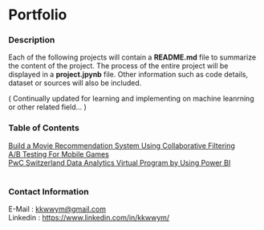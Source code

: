 # Portfolio
### Description
Each of the following projects will contain a **README.md** file to summarize the content of the project. The process of the entire project will be displayed in a **project.jpynb** file.
Other information such as code details, dataset or sources will also be included.

( Continually updated for learning and implementing on machine leanrning or other related field... )


### Table of Contents

[Build a Movie Recommendation System Using Collaborative Filtering](https://github.com/kkwwym/Build-a-Movie-Recommendation-System-Using-Collaborative-Filtering)  
[A/B Testing For Mobile Games](https://github.com/kkwwym/AB-Testing-For-Mobile-Games)  
[PwC Switzerland Data Analytics Virtual Program by Using Power BI](https://github.com/kkwwym/PwC-Data-Analytics-Virtual-Program-by-Using-Power-BI)

#
### Contact Information
E-Mail : kkwwym@gmail.com  
Linkedin : https://www.linkedin.com/in/kkwwym/






